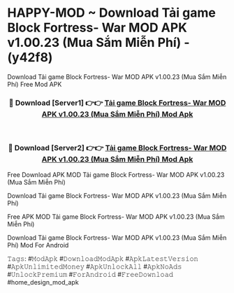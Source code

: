 # HAPPY-MOD ~ Download Tải game Block Fortress- War MOD APK v1.00.23 (Mua Sắm Miễn Phí) - (y42f8)
Download Tải game Block Fortress- War MOD APK v1.00.23 (Mua Sắm Miễn Phí) Free Mod APK

<div align="center">
<h3>🔴 Download [Server1] 👉👉 <a href="https://apk-comot.site?title=Tải_game_Block_Fortress-_War_MOD_APK_v1.00.23_(Mua_Sắm_Miễn_Phí)">Tải game Block Fortress- War MOD APK v1.00.23 (Mua Sắm Miễn Phí) Mod Apk</a></h3><br>

<h3>🔴 Download [Server2] 👉👉 <a href="https://apk-comot.site?title=Tải_game_Block_Fortress-_War_MOD_APK_v1.00.23_(Mua_Sắm_Miễn_Phí)">Tải game Block Fortress- War MOD APK v1.00.23 (Mua Sắm Miễn Phí) Mod Apk</a></h3>
</div>


Free Download APK MOD Tải game Block Fortress- War MOD APK v1.00.23 (Mua Sắm Miễn Phí)

Download Tải game Block Fortress- War MOD APK v1.00.23 (Mua Sắm Miễn Phí) 

Free APK MOD Tải game Block Fortress- War MOD APK v1.00.23 (Mua Sắm Miễn Phí) 

Download Tải game Block Fortress- War MOD APK v1.00.23 (Mua Sắm Miễn Phí) Mod For Android

𝚃𝚊𝚐𝚜: #𝙼𝚘𝚍𝙰𝚙𝚔 #𝙳𝚘𝚠𝚗𝚕𝚘𝚊𝚍𝙼𝚘𝚍𝙰𝚙𝚔 #𝙰𝚙𝚔𝙻𝚊𝚝𝚎𝚜𝚝𝚅𝚎𝚛𝚜𝚒𝚘𝚗 #𝙰𝚙𝚔𝚄𝚗𝚕𝚒𝚖𝚒𝚝𝚎𝚍𝙼𝚘𝚗𝚎𝚢 #𝙰𝚙𝚔𝚄𝚗𝚕𝚘𝚌𝚔𝙰𝚕𝚕 #𝙰𝚙𝚔𝙽𝚘𝙰𝚍𝚜 #𝚄𝚗𝚕𝚘𝚌𝚔𝙿𝚛𝚎𝚖𝚒𝚞𝚖 #𝙵𝚘𝚛𝙰𝚗𝚍𝚛𝚘𝚒𝚍 #𝙵𝚛𝚎𝚎𝙳𝚘𝚠𝚗𝚕𝚘𝚊𝚍 #home_design_mod_apk